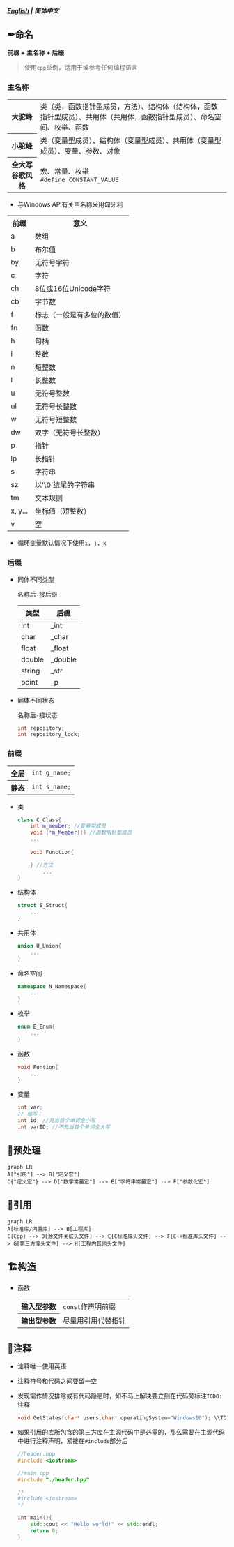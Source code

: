 ##### [English](https://github.com/ODCLAB/ODCSTD/blob/main/en-us/code_layout.md) | 简体中文

## ✒命名

**前缀 + 主名称 + 后缀**

> 使用`cpp`举例，适用于或参考任何编程语言

### 主名称

<table>
	<tr>
    	<th>大驼峰</th>
        <td>类（类，函数指针型成员，方法）、结构体（结构体，函数指针型成员）、共用体（共用体，函数指针型成员）、命名空间、枚举、函数</td>
    </tr>    
    <tr>
    	<th>小驼峰</th>
        <td>类（变量型成员）、结构体（变量型成员）、共用体（变量型成员）、变量、参数、对象</td>
    </tr>
    <tr>
    	<th>全大写谷歌风格</th>
        <td>宏、常量、枚举<br/><code>#define CONSTANT_VALUE</code></td>
    </tr>	
</table>



- 与Windows API有关主名称采用匈牙利

<table>
	<tr>
		<th>前缀</th>
		<th>意义</th>
	</tr>
    <tr>
    	<td>a</td>
        <td>数组</td>
    </tr>
    <tr>
    	<td>b</td>
        <td>布尔值</td>
    </tr>
    <tr>
    	<td>by</td>
        <td>无符号字符</td>
    </tr>
    <tr>
    	<td>c</td>
        <td>字符</td>
    </tr>
    <tr>
    	<td>ch</td>
        <td>8位或16位Unicode字符</td>
    </tr>
    <tr>
    	<td>cb</td>
        <td>字节数</td>
    </tr>
    <tr>
    	<td>f</td>
        <td>标志（一般是有多位的数值）</td>
    </tr>
    <tr>
    	<td>fn</td>
        <td>函数</td>
    </tr>
    <tr>
    	<td>h</td>
        <td>句柄</td>
    </tr>
    <tr>
    	<td>i</td>
        <td>整数</td>
    </tr>
     <tr>
    	<td>n</td>
        <td>短整数</td>
    </tr>
    <tr>
    	<td>l</td>
        <td>长整数</td>
    </tr>
        <tr>
    	<td>u</td>
        <td>无符号整数</td>
    </tr>
    <tr>
    	<td>ul</td>
        <td>无符号长整数</td>
    </tr>
    <tr>
    	<td>w</td>
        <td>无符号短整数</td>
    </tr>
    <tr>
    	<td>dw</td>
        <td>双字（无符号长整数）</td>
    </tr>
    <tr>
    	<td>p</td>
        <td>指针</td>
    </tr>
    <tr>
    	<td>lp</td>
        <td>长指针</td>
    </tr>
    <tr>
    	<td>s</td>
        <td>字符串</td>
    </tr>
    <tr>
    	<td>sz</td>
        <td>以'\0'结尾的字符串</td>
    </tr>
    <tr>
    	<td>tm</td>
        <td>文本规则</td>
    </tr>
    <tr>
    	<td>x, y...</td>
        <td>坐标值（短整数）</td>
    </tr>
    <tr>
    	<td>v</td>
        <td>空</td>
    </tr>
</table>

- 循环变量默认情况下使用`i`，`j`，`k`

### 后缀

- 同体不同类型

    名称后`-`接后缀

    | 类型   | 后缀    |
    | ------ | ------- |
    | int    | _int    |
    | char   | _char   |
    | float  | _float  |
    | double | _double |
    | string | _str    |
    | point  | _p      |

- 同体不同状态

    名称后`-`接状态

    ```cpp
    int repository;
    int repository_lock;
    ```

### 前缀

<table>
    <tr>
        <th>全局</th>
        <td><code>int g_name;</code></td>
    </tr>
    <tr>
    	<th>静态</th>
        <td><code>int s_name;</code></td>
    </tr>
</table>

- 类

    ```cpp
    class C_Class{
        int m_member; //变量型成员
        void (*m_Member)() //函数指针型成员
        ...
            
        void Function{
            ...
        } //方法
            ...
    }
    ```

- 结构体

    ```cpp
    struct S_Struct{
        ...
    }
    ```

- 共用体

    ```cpp
    union U_Union{
        ...
    }
    ```

- 命名空间

    ```cpp
    namespace N_Namespace{
        ...
    }
    ```

- 枚举

    ```cpp
    enum E_Enum{
        ...
    }
    ```

- 函数

    ```cpp
    void Funtion{
        ...
    }
    ```

- 变量

    ```cpp
    int var;
    // 缩写：
    int id; //充当首个单词全小写
    int varID; //不充当首个单词全大写
    ```




## 💾预处理

```mermaid
graph LR
A["引用"] --> B["定义宏"]
C{"定义宏"} --> D["数字常量宏"] --> E["字符串常量宏"] --> F["参数化宏"]
```





## 📗引用

```mermaid
graph LR
A[标准库/内置库] --> B[工程库]
C{Cpp} --> D[源文件关联头文件] --> E[C标准库头文件] --> F[C++标准库头文件] --> G[第三方库头文件] --> H[工程内其他头文件]   
```



## 🏗️构造

- 函数

  <table>
      <tr>
          <th>输入型参数</th>
          <td><code>const</code>作声明前缀</td>
      </tr>
      <tr>
          <th>输出型参数</th>
          <td>尽量用引用代替指针</td>
      </tr>
  </table>



## 💬注释

- 注释唯一使用英语

- 注释符号和代码之间要留一空

- 发现需作情况排除或有代码隐患时，如不马上解决要立刻在代码旁标注`TODO:`注释

    ```cpp
    void GetStates(char* users,char* operatingSystem="Windows10"); \\TODO:param<operatingSystem>:Must be devepended on users devices, maybe need to construct a function to judge the users operating system.
    ```

- 如果引用的库所包含的第三方库在主源代码中是必需的，那么需要在主源代码中进行注释声明，紧接在`#include`部分后

    ```cpp
    //header.hpp
    #include <iostream>
    ```

    ```cpp
    //main.cpp
    #include "./header.hpp"
    
    /*
    #include <iostream>
    */
    
    int main(){
        std::cout << "Hello world!" << std::endl;
        return 0;
    }
    ```
